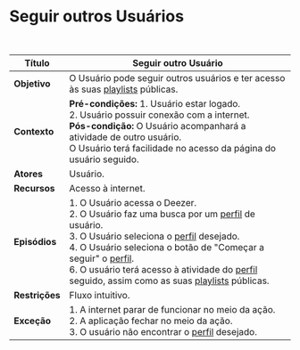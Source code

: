 # Seguir outros Usuários

<br />

|Título|Seguir outro Usuário|
|----------|------------- |
|**Objetivo**|O Usuário pode seguir outros usuários e ter acesso às suas [playlists](/modelagem/lexico#playlist) públicas.|
|**Contexto**|**Pré-condições:** 1. Usuário estar logado.<br>2. Usuário possuir conexão com a internet.<br/>**Pós-condição:** O Usuário acompanhará a atividade de outro usuário.<br>O Usuário terá facilidade no acesso da página do usuário seguido.|
|**Atores**|Usuário.|
|**Recursos**|Acesso à internet.|
|**Episódios**|1. O Usuário acessa o Deezer.<br />2. O Usuário faz uma busca por um [perfil](/modelagem/lexico#perfil) de usuário.<br />3. O Usuário seleciona o [perfil](/modelagem/lexico#perfil) desejado.<br />4. O Usuário seleciona o botão de "Começar a seguir" o [perfil](/modelagem/lexico#perfil).<br />6. O usuário terá acesso à atividade do [perfil](/modelagem/lexico#perfil) seguido, assim como as suas [playlists](/modelagem/lexico#playlist) públicas.|
|**Restrições**|Fluxo intuitivo.|
|**Exceção**|1. A internet parar de funcionar no meio da ação.<br /> 2. A aplicação fechar no meio da ação.<br>3. O usuário não encontrar o [perfil](/modelagem/lexico#perfil) desejado.|
